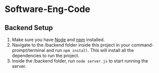 # Software-Eng-Code

## Backend Setup

1. Make sure you have [Node](https://nodejs.org/en/) and [npm](https://www.npmjs.com/) installed.
2. Navigate to the /backend folder inside this project in your command-prompt/terminal and run `npm install`. This will install all the dependencies to run the project.
3. Inside the /backend folder, run `node server.js` to start running the server. 
